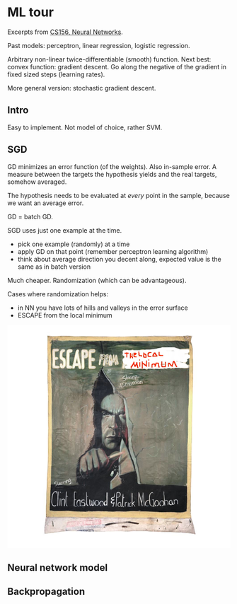 ML tour
=======

Excerpts from [CS156, Neural Networks](https://www.youtube.com/watch?v=Ih5Mr93E-2c).

Past models: perceptron, linear regression, logistic regression.

Arbitrary non-linear twice-differentiable (smooth) function. Next best: convex
function: gradient descent. Go along the negative of the gradient in fixed
sized steps (learning rates).

More general version: stochastic gradient descent.

Intro
-----

Easy to implement. Not model of choice, rather SVM.

SGD
---

GD minimizes an error function (of the weights). Also in-sample error. A
measure between the targets the hypothesis yields and the real targets,
somehow averaged.

The hypothesis needs to be evaluated at *every* point in the sample, because
we want an average error.

GD = batch GD.

SGD uses just one example at the time.

* pick one example (randomly) at a time
* apply GD on that point (remember perceptron learning algorithm)
* think about average direction you decent along, expected value is the same as in batch version

Much cheaper. Randomization (which can be advantageous).

Cases where randomization helps:

* in NN you have lots of hills and valleys in the error surface
* ESCAPE from the local minimum

![](images/Escape_from_the_local_minimum.jpg)

Neural network model
--------------------

Backpropagation
---------------

